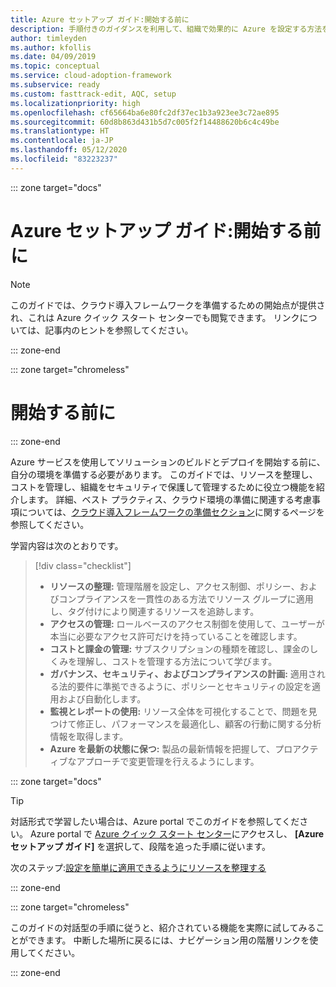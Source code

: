 ```yaml
---
title: Azure セットアップ ガイド:開始する前に
description: 手順付きのガイダンスを利用して、組織で効果的に Azure を設定する方法を学習します。
author: timleyden
ms.author: kfollis
ms.date: 04/09/2019
ms.topic: conceptual
ms.service: cloud-adoption-framework
ms.subservice: ready
ms.custom: fasttrack-edit, AQC, setup
ms.localizationpriority: high
ms.openlocfilehash: cf65664ba6e80fc2df37ec1b3a923ee3c72ae895
ms.sourcegitcommit: 60d8b863d431b5d7c005f2f14488620b6c4c49be
ms.translationtype: HT
ms.contentlocale: ja-JP
ms.lasthandoff: 05/12/2020
ms.locfileid: "83223237"
---
```

<!-- cSpell:ignore timleyden -->

::: zone target="docs"

# <a name="azure-setup-guide-before-you-start"></a>Azure セットアップ ガイド:開始する前に

> [!NOTE]
> このガイドでは、クラウド導入フレームワークを準備するための開始点が提供され、これは Azure クイック スタート センターでも閲覧できます。 リンクについては、記事内のヒントを参照してください。

::: zone-end

::: zone target="chromeless"

# <a name="before-you-start"></a>開始する前に

::: zone-end

Azure サービスを使用してソリューションのビルドとデプロイを開始する前に、自分の環境を準備する必要があります。 このガイドでは、リソースを整理し、コストを管理し、組織をセキュリティで保護して管理するために役立つ機能を紹介します。 詳細、ベスト プラクティス、クラウド環境の準備に関連する考慮事項については、[クラウド導入フレームワークの準備セクション](../index.md)に関するページを参照してください。

学習内容は次のとおりです。

> [!div class="checklist"]
>
> - **リソースの整理:** 管理階層を設定し、アクセス制御、ポリシー、およびコンプライアンスを一貫性のある方法でリソース グループに適用し、タグ付けにより関連するリソースを追跡します。
> - **アクセスの管理:** ロールベースのアクセス制御を使用して、ユーザーが本当に必要なアクセス許可だけを持っていることを確認します。
> - **コストと課金の管理:** サブスクリプションの種類を確認し、課金のしくみを理解し、コストを管理する方法について学びます。
> - **ガバナンス、セキュリティ、およびコンプライアンスの計画:** 適用される法的要件に準拠できるように、ポリシーとセキュリティの設定を適用および自動化します。
> - **監視とレポートの使用:** リソース全体を可視化することで、問題を見つけて修正し、パフォーマンスを最適化し、顧客の行動に関する分析情報を取得します。
> - **Azure を最新の状態に保つ:** 製品の最新情報を把握して、プロアクティブなアプローチで変更管理を行えるようにします。

::: zone target="docs"

> [!TIP]
> 対話形式で学習したい場合は、Azure portal でこのガイドを参照してください。 Azure portal で [Azure クイック スタート センター](https://portal.azure.com/?feature.quickstart=true#blade/Microsoft_Azure_Resources/QuickstartCenterBlade)にアクセスし、 **[Azure セットアップ ガイド]** を選択して、段階を追った手順に従います。

次のステップ:[設定を簡単に適用できるようにリソースを整理する](./organize-resources.md)

::: zone-end

::: zone target="chromeless"

このガイドの対話型の手順に従うと、紹介されている機能を実際に試してみることができます。 中断した場所に戻るには、ナビゲーション用の階層リンクを使用してください。

::: zone-end
